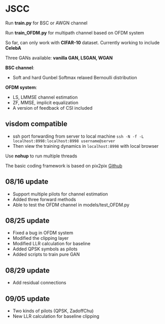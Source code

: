 # JSCC

Run **train.py** for BSC or AWGN channel

Run **train_OFDM.py** for multipath channel based on OFDM system

So far, can only work with **CIFAR-10** dataset. Currently working to include **CelebA**

Three GANs available:  **vanilla GAN, LSGAN, WGAN**

**BSC channel**:

* Soft and hard Gunbel Softmax relaxed Bernoulli distribution

**OFDM system**:

* LS, LMMSE channel estimation
* ZF, MMSE, implicit equalization
* A version of feedback of CSI included

## visdom compatible 

* ssh port forwarding from server to local machine `ssh -N -f -L localhost:8998:localhost:8998 username@server` 
* Then view the training dynamics in `localhost:8998` with local browser

Use **nohup** to run multiple threads

The basic coding framework is based on pix2pix [Github](https://github.com/junyanz/pytorch-CycleGAN-and-pix2pix)


## 08/16 update

* Support multiple pilots for channel estimation
* Added three forward methods
* Able to test the OFDM channel in models/test_OFDM.py

## 08/25 update

* Fixed a bug in OFDM system
* Modified the clipping layer
* Modified LLR calculation for baseline
* Added QPSK symbols as pilots
* Added scripts to train pure GAN 

## 08/29 update

* Add residual connections 

## 09/05 update

* Two kinds of pilots (QPSK, ZadoffChu)
* New LLR calculation for baseline clipping
